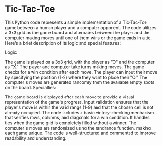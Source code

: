 # Tic-Tac-Toe

This Python code represents a simple implementation of a Tic-Tac-Toe game between a human player and a computer opponent. The code utilizes a 3x3 grid as the game board and alternates between the player and the computer making moves until one of them wins or the game ends in a tie. Here's a brief description of its logic and special features:

Logic:

The game is played on a 3x3 grid, with the player as "O" and the computer as "X."
The player and computer take turns making moves.
The game checks for a win condition after each move.
The player can input their move by specifying the position (1-9) where they want to place their "O."
The computer's moves are generated randomly from the available empty spots on the board.
Specialties:

The game board is displayed after each move to provide a visual representation of the game's progress.
Input validation ensures that the player's move is within the valid range (1-9) and that the chosen cell is not already occupied.
The code includes a basic victory-checking mechanism that verifies rows, columns, and diagonals for a win condition.
It handles ties when the game grid is completely filled without a winner.
The computer's moves are randomized using the randrange function, making each game unique.
The code is well-structured and commented to improve readability and understanding.
